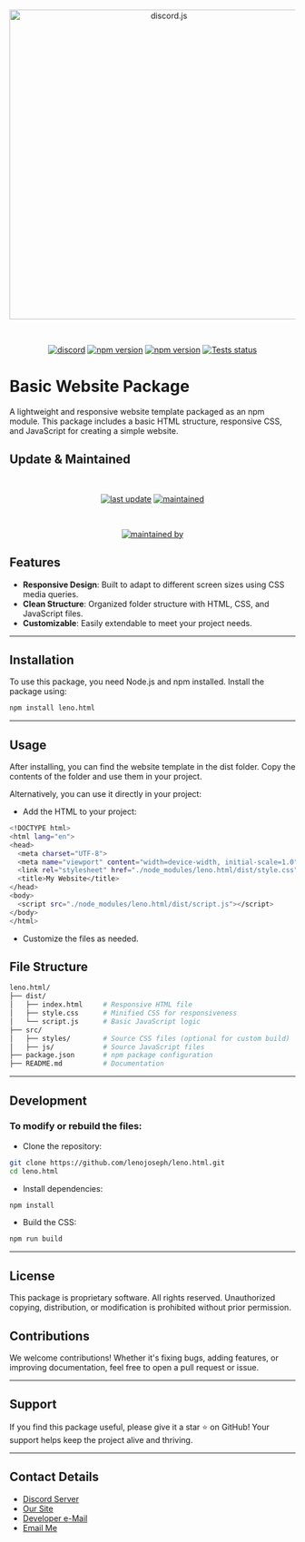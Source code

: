 <div align="center">
    <br />
    <p>
        <a href="https://lenobot.xyz"><img src="https://lenobot.xyz/app_asset/htmlimg.png" width="546" alt="discord.js" /></a>
    </p>
    <br />
    <p>
        <a href="https://discord.gg/PNpVAp2vwP"><img src="https://img.shields.io/discord/1298533911869128725?style=for-the-badge&logo=discord&logoColor=white" alt="discord" /></a>
        <a href="https://www.npmjs.com/package/leno.js"><img src="https://img.shields.io/npm/dw/leno.html?style=for-the-badge&logo=npm" alt="npm version" /></a>
        <a href="https://www.npmjs.com/package/leno.js"><img src="https://img.shields.io/npm/v/leno.html?style=for-the-badge&logo=npm" alt="npm version" /></a>
        <a href="https://github.com/discordjs/leno.js/actions"><img src="https://img.shields.io/github/actions/workflow/status/lenojoseph/leno.html/jekyll-docker.yml?style=for-the-badge&logo=GitHub" alt="Tests status" /></a>
    </p>
</div>

# Basic Website Package

A lightweight and responsive website template packaged as an npm module. This package includes a basic HTML structure, responsive CSS, and JavaScript for creating a simple website.

## Update & Maintained

<div align="center">
  <br />
    <p>
        <a href="#"><img src="https://img.shields.io/github/last-commit/lenojoseph/leno.html?display_timestamp=committer&style=for-the-badge&label=Last%20Update" alt="last update" /></a>
        <a href="#"><img src="https://img.shields.io/maintenance/yes/2025?style=for-the-badge&label=Maintained" alt="maintained" /></a>
    </p>
  <br />
    <p>
        <a href="#"><img src="https://img.shields.io/badge/Developed%20and%20Maintained-by%20Joseph-8A2BE2?style=for-the-badge" alt="maintained by" /></a>
    </p>
</div>

## Features

- **Responsive Design**: Built to adapt to different screen sizes using CSS media queries.
- **Clean Structure**: Organized folder structure with HTML, CSS, and JavaScript files.
- **Customizable**: Easily extendable to meet your project needs.

---

## Installation

To use this package, you need Node.js and npm installed. Install the package using:

```bash
npm install leno.html
```

---

## Usage

After installing, you can find the website template in the dist folder. Copy the contents of the folder and use them in your project.

Alternatively, you can use it directly in your project:

- Add the HTML to your project:

```bash
<!DOCTYPE html>
<html lang="en">
<head>
  <meta charset="UTF-8">
  <meta name="viewport" content="width=device-width, initial-scale=1.0">
  <link rel="stylesheet" href="./node_modules/leno.html/dist/style.css">
  <title>My Website</title>
</head>
<body>
  <script src="./node_modules/leno.html/dist/script.js"></script>
</body>
</html>
```

- Customize the files as needed.

## File Structure

```bash
leno.html/
├── dist/
│   ├── index.html     # Responsive HTML file
│   ├── style.css      # Minified CSS for responsiveness
│   └── script.js      # Basic JavaScript logic
├── src/
│   ├── styles/        # Source CSS files (optional for custom build)
│   ├── js/            # Source JavaScript files
├── package.json       # npm package configuration
├── README.md          # Documentation
```

---

## Development

### To modify or rebuild the files:

- Clone the repository:

```bash
git clone https://github.com/lenojoseph/leno.html.git
cd leno.html
```

- Install dependencies:

```bash
npm install
```

- Build the CSS:

```bash
npm run build
```

---

## License

This package is proprietary software. All rights reserved. Unauthorized copying, distribution, or modification is prohibited without prior permission.

## Contributions

We welcome contributions! Whether it's fixing bugs, adding features, or improving documentation, feel free to open a pull request or issue.

---

## Support

If you find this package useful, please give it a star ⭐ on GitHub! Your support helps keep the project alive and thriving.

---

## Contact Details

- [Discord Server](https://discord.gg/PNpVAp2vwP)
- [Our Site](https://lenobot.xyz)
- [Developer e-Mail](mailto:developer@lenobot.xyz)
- [Email Me](mailto:support@lenobot.xyz)